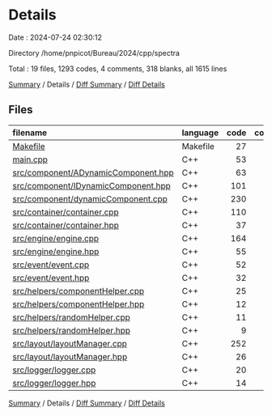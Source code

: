 # Details

Date : 2024-07-24 02:30:12

Directory /home/pnpicot/Bureau/2024/cpp/spectra

Total : 19 files,  1293 codes, 4 comments, 318 blanks, all 1615 lines

[Summary](results.md) / Details / [Diff Summary](diff.md) / [Diff Details](diff-details.md)

## Files
| filename | language | code | comment | blank | total |
| :--- | :--- | ---: | ---: | ---: | ---: |
| [Makefile](/Makefile) | Makefile | 27 | 0 | 11 | 38 |
| [main.cpp](/main.cpp) | C++ | 53 | 1 | 13 | 67 |
| [src/component/ADynamicComponent.hpp](/src/component/ADynamicComponent.hpp) | C++ | 63 | 0 | 10 | 73 |
| [src/component/IDynamicComponent.hpp](/src/component/IDynamicComponent.hpp) | C++ | 101 | 0 | 13 | 114 |
| [src/component/dynamicComponent.cpp](/src/component/dynamicComponent.cpp) | C++ | 230 | 0 | 57 | 287 |
| [src/container/container.cpp](/src/container/container.cpp) | C++ | 110 | 0 | 34 | 144 |
| [src/container/container.hpp](/src/container/container.hpp) | C++ | 37 | 0 | 8 | 45 |
| [src/engine/engine.cpp](/src/engine/engine.cpp) | C++ | 164 | 2 | 47 | 213 |
| [src/engine/engine.hpp](/src/engine/engine.hpp) | C++ | 55 | 0 | 10 | 65 |
| [src/event/event.cpp](/src/event/event.cpp) | C++ | 52 | 0 | 9 | 61 |
| [src/event/event.hpp](/src/event/event.hpp) | C++ | 32 | 0 | 8 | 40 |
| [src/helpers/componentHelper.cpp](/src/helpers/componentHelper.cpp) | C++ | 25 | 0 | 5 | 30 |
| [src/helpers/componentHelper.hpp](/src/helpers/componentHelper.hpp) | C++ | 12 | 0 | 3 | 15 |
| [src/helpers/randomHelper.cpp](/src/helpers/randomHelper.cpp) | C++ | 11 | 0 | 2 | 13 |
| [src/helpers/randomHelper.hpp](/src/helpers/randomHelper.hpp) | C++ | 9 | 0 | 2 | 11 |
| [src/layout/layoutManager.cpp](/src/layout/layoutManager.cpp) | C++ | 252 | 1 | 77 | 330 |
| [src/layout/layoutManager.hpp](/src/layout/layoutManager.hpp) | C++ | 26 | 0 | 3 | 29 |
| [src/logger/logger.cpp](/src/logger/logger.cpp) | C++ | 20 | 0 | 3 | 23 |
| [src/logger/logger.hpp](/src/logger/logger.hpp) | C++ | 14 | 0 | 3 | 17 |

[Summary](results.md) / Details / [Diff Summary](diff.md) / [Diff Details](diff-details.md)